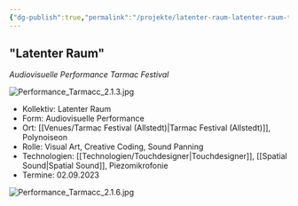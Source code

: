 ```yaml
---
{"dg-publish":true,"permalink":"/projekte/latenter-raum-latenter-raum-tarmac-festival/"}
---
```


## "Latenter Raum" 

*Audiovisuelle Performance Tarmac Festival*

![Performance_Tarmacc_2.1.3.jpg](/img/user/Attachments/Performance_Tarmacc_2.1.3.jpg)

- Kollektiv: Latenter Raum
- Form: Audiovisuelle Performance
- Ort: [[Venues/Tarmac Festival (Allstedt)\|Tarmac Festival (Allstedt)]], Polynoiseon
- Rolle: Visual Art, Creative Coding, Sound Panning
- Technologien: [[Technologien/Touchdesigner\|Touchdesigner]], [[Spatial Sound\|Spatial Sound]], Piezomikrofonie
- Termine: 02.09.2023

![Performance_Tarmacc_2.1.6.jpg](/img/user/Attachments/Performance_Tarmacc_2.1.6.jpg)


